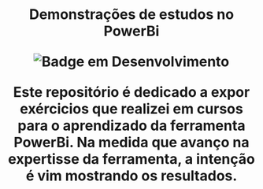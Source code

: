 <h1 align="center"> Demonstrações de estudos no PowerBi
  
  
![Badge em Desenvolvimento](http://img.shields.io/static/v1?label=STATUS&message=EM%20DESENVOLVIMENTO&color=GREEN&style=for-the-badge)

Este repositório é dedicado a expor exércicios que realizei em cursos para o aprendizado da ferramenta PowerBi.
Na medida que avanço na expertisse da ferramenta, a intenção é vim mostrando os resultados. 
